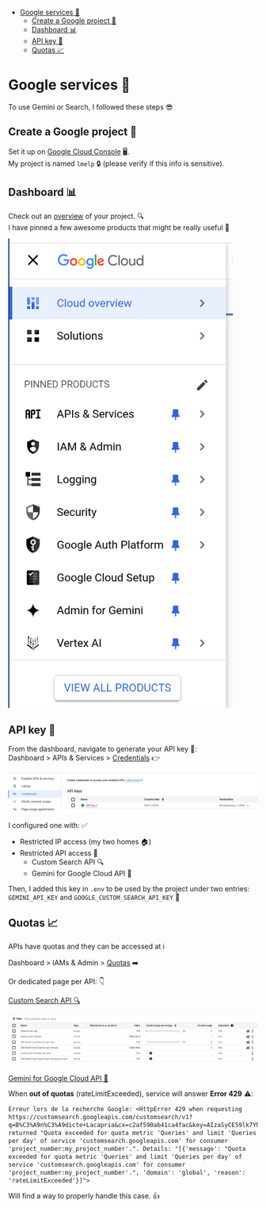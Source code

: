 - [Google services 🚀](#google-services-)
  - [Create a Google project 🌟](#create-a-google-project-)
  - [Dashboard 📊](#dashboard-)
  - [API key 🔑](#api-key-)
  - [Quotas 📈](#quotas-)

# Google services 🚀

To use Gemini or Search, I followed these steps 😎

## Create a Google project 🌟

Set it up on [Google Cloud Console](https://console.cloud.google.com) 🖥️.  
My project is named `lmelp` 🔒 (please verify if this info is sensitive).

## Dashboard 📊

Check out an [overview](https://console.cloud.google.com/home/dashboard) of your project. 🔍  
I have pinned a few awesome products that might be really useful 💪

![](docs/img/consolegooglecloud-pinnedproducts.png)

## API key 🔑

From the dashboard, navigate to generate your API key 🚀:  
Dashboard > APIs & Services > [Credentials](https://console.cloud.google.com/apis/credentials) 👉

![](docs/img/APIs-Credentials-Keys.png)

I configured one with: ✅
- Restricted IP access (my two homes 🏠)
- Restricted API access 🔐
    - Custom Search API 🔍
    - Gemini for Google Cloud API 🌌

Then, I added this key in `.env` to be used by the project under two entries: `GEMINI_API_KEY` and `GOOGLE_CUSTOM_SEARCH_API_KEY` 🔑

## Quotas 📈

APIs have quotas and they can be accessed at ℹ️

Dashboard > IAMs & Admin > [Quotas](https://console.cloud.google.com/iam-admin/quotas) ➡️

Or dedicated page per API: 👇

[Custom Search API 🔍](https://console.cloud.google.com/apis/api/customsearch.googleapis.com/quotas)

![](docs/img/customsearchquotas.png)

[Gemini for Google Cloud API 🌌](https://console.cloud.google.com/apis/api/cloudaicompanion.googleapis.com/quotas)

When **out of quotas** (rateLimitExceeded), service will answer **Error 429** ⚠️:

```log
Erreur lors de la recherche Google: <HttpError 429 when requesting https://customsearch.googleapis.com/customsearch/v1?q=B%C3%A9n%C3%A9dicte+Lacapria&cx=c2af590ab41ca4fac&key=AIzaSyCE59lk7YhoSSL7T4vDRAPMv7yhYfWZTHg&alt=json returned "Quota exceeded for quota metric 'Queries' and limit 'Queries per day' of service 'customsearch.googleapis.com' for consumer 'project_number:my_project_number'.". Details: "[{'message': "Quota exceeded for quota metric 'Queries' and limit 'Queries per day' of service 'customsearch.googleapis.com' for consumer 'project_number:my_project_number'.", 'domain': 'global', 'reason': 'rateLimitExceeded'}]">
```

Will find a way to properly handle this case. 👍
